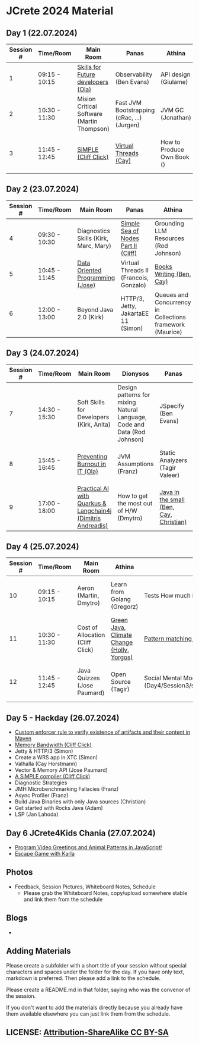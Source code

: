 # JCrete 2024 Material

## Day 1 (22.07.2024)

| Session # | Time/Room      | Main Room    | Panas    | Athina  | Dionysos | Restaurant | Sofa |   
|-----------|----------------|--------------|----------|--------|-----------|------------|------|
| 1         | 09:15 - 10:15  | [Skills for Future developers (Ola)](Day1/Session1/SkillsForFutureDevelopers.md) | Observability (Ben Evans) | API design (Giulame) | High Throuput (Quic, ...) (Sven) | DevOps for AI (Oleg) | Microservices () |
| 2         | 10:30 - 11:30  | Mision Critical Software (Martin Thompson) | Fast JVM Bootstrapping (cRac, ...) (Jurgen) | JVM GC (Jonathan)  | Java in Education (Sven Reimers) | JReleaser (Andres) | AI not a BS () |
| 3         | 11:45 - 12:45  | [SiMPLE (Cliff Click)](https://github.com/SeaOfNodes/Simple) | [Virtual Threads (Cay)](Day1/Session3/VirtualThreads.md) | How to Produce Own Book () | [Declarative vs. Imperative Builds (Jan Lahoda)](Day1/Session3/declarative-imperative-builds/README.md) | [XTC ()](https://xtclang.org/) | Gen AI for Java |
 
## Day 2 (23.07.2024)

| Session # | Time/Room      | Main Room    | Panas    | Athina  | Dionysos | Restaurant | Sofa |   
|-----------|----------------|--------------|----------|--------|-----------|------------|------|
| 4         | 09:30 - 10:30  | Diagnostics Skills (Kirk, Marc, Mary) | [Simple Sea of Nodes Part II (Cliff)]((https://github.com/SeaOfNodes/Simple)) | Grounding LLM Resources (Rod Johnson) | Is OpenSource Dead? (Simon, Andres) | -     |  Neurodiverse (ags) |
| 5         | 10:45 - 11:45  | [Data Oriented Programming (Jose)](https://github.com/JosePaumard/2024_DevoxxFR-Amber-lab)| Virtual Threads II (Francois, Gonzalo) | [Books Writing (Ben, Cay)](Day2/Session2/BooksWriting.md) | Functional Programming (Gregor) | Aeron 10 (Dmytro, Martin) |   Type Pollution (Franz)   |
| 6         | 12:00 - 13:00  | Beyond Java 2.0 (Kirk) | HTTP/3, Jetty, JakartaEE 11 (Simon) | Queues and Concurrency in Collections framework (Maurice) | [Platform Teams (Kaarel)](Day2/Session3/PlatformTeams/) | [Java Modules (Christian)](https://github.com/sormuras/modules) | [Native Code/Memory](Day2/Session3/native-memory-code-performance) (Gonzalo, Adam)  |

## Day 3 (24.07.2024)

| Session # | Time/Room      | Main Room                                                                                                          | Dionysos | Panas  | Athina  | Hacking | Sofa |   
|-----------|----------------|--------------------------------------------------------------------------------------------------------------------|----------|--------|---------|---------|------|
| 7         | 14:30 - 15:30  | Soft Skills for Developers (Kirk, Anita)                                                                           | Design patterns for mixing Natural Language, Code and Data (Rod Johnson) | JSpecify (Ben Evans) | Unconferences (Jose Paumard) | Language Servers (Marcus) | Kotlin (Anton) |
| 8         | 15:45 - 16:45  | [Preventing Burnout in IT (Ola)](Day3/Session2/PreventingBurnoutInIT.md)                                           | JVM Assumptions (Franz) | Static Analyzers (Tagir Valeer) | The Future of Server Side Java (Igor) | GenAI/LLM (Sebastian) | The Origins of Complexity (Ben Evans)  |
| 9         | 17:00 - 18:00  | [Practical AI with Quarkus & Langchain4j (Dimitris Andreadis)](https://github.com/quarkiverse/quarkus-langchain4j) | How to get the most out of H/W (Dmytro) | [Java in the small (Ben, Cay, Christian)](Day3/Session3/JavaInTheSmall.md) | The Long Road (Don) |   Benchmarketing Lies (Franz) | Hindely Milner Typing (Cliff Click) |

## Day 4 (25.07.2024)
| Session # | Time/Room      | Main Room    | Athina                                         | Panas  | Dionysos | Hacking                            | Sofa |   
|-----------|----------------|--------------|------------------------------------------------|--------|----------|------------------------------------|------|
| 10        | 09:15 - 10:15  | Aeron (Martin, Dmytro) | Learn from Golang (Gregorz)                    | Tests How much is enough? () | [Interviews (Ola, Jonathan)](Day4/Session1/Interviews.md) | Spring Framework AMA (Jurgen)      | Data centric OOdb Schemas (Jose) |
| 11        | 10:30 - 11:30  | Cost of Allocation (Cliff Click) | [Green Java, Climate Change (Holly, Yorgos)](Day4/Session2/ClimateChange+GreenJava/README.md) | [Pattern matching (Cay)](https://horstmann.com/presentations/2024/jcrete) | [Project Euler (Heinz)](https://projecteuler.net/archives) | Coping with Conflict (Anita, Kirk) |    Exceptional Manager (Mary) |
| 12        | 11:45 - 12:45  | Java Quizzes (Jose Paumard) | Open Source (Tagir)                            | Social Mental Models (ags)](Day4/Session3/social_mental_models/social_mental_models.md) | Teaching and Learning with LLMs (Thoddac) | Improving Remote working ()        |    Kill me softly (Ixchel) |

## Day 5 - Hackday (26.07.2024)

* [Custom enforcer rule to verify existence of artifacts and their content in Maven](Day5/custom-maven-enforcer-rule)
* [Memory Bandwidth (Cliff Click)](Day5/cliffclick_memory_bandwidth/README.md)
* Jetty & HTTP/3 (Simon)
* Create a WRS app in XTC (Simon)
* Valhalla (Cay Horstmann)
* Vector & Memory API (Jose Paumard)
* [A SiMPLE compiler (Cliff Click)](https://github.com/SeaOfNodes/Simple)
* Diagnostic Strategies
* JMH Microbenchmarking Fallacies (Franz)
* Async Profiler (Franz)
* Build Java Binaries with only Java sources (Christian)
* Get started with Rocks Java (Adam)
* LSP (Jan Lahoda)

## Day 6 JCrete4Kids Chania (27.07.2024)
* [Program Video Greetings and Animal Patterns in JavaScript!](https://horstmann.com/presentations/2024/jcrete4kids/)
* [Escape Game with Karla](http://karla.lahoda.info/?lang=el)

## Photos

* Feedback, Session Pictures, Whiteboard Notes, Schedule
    * Please grab the Whiteboard Notes, copy/upload somewhere stable and link them from the schedule

## Blogs

* 


## Adding Materials

Please create a subfolder with a short title of your session without special characters and spaces under the folder for the day. If you have only text, markdown is preferred. Then please add a link to the schedule.

Please create a README.md in that folder, saying who was the convenor of the session.

If you don't want to add the materials directly because you already have them available elsewhere you can just link them from the schedule.

## LICENSE:  [Attribution-ShareAlike CC BY-SA](https://creativecommons.org/licenses/)
